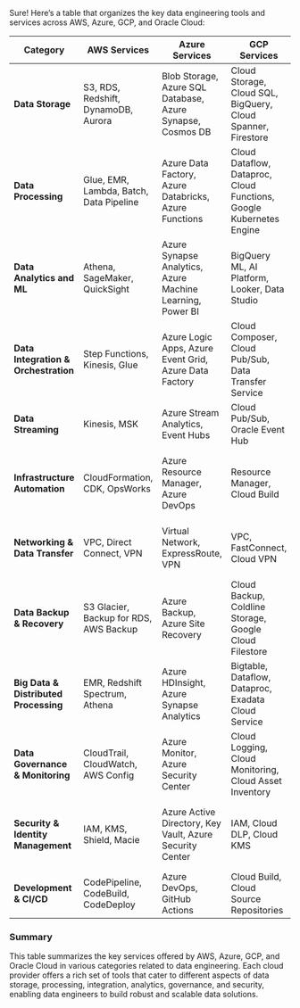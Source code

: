 Sure! Here’s a table that organizes the key data engineering tools and services across AWS, Azure, GCP, and Oracle Cloud:

| **Category**                    | **AWS Services**                                     | **Azure Services**                                   | **GCP Services**                                      | **Oracle Cloud Services**                             |
|----------------------------------|-----------------------------------------------------|-----------------------------------------------------|-------------------------------------------------------|------------------------------------------------------|
| **Data Storage**                | S3, RDS, Redshift, DynamoDB, Aurora                  | Blob Storage, Azure SQL Database, Azure Synapse, Cosmos DB | Cloud Storage, Cloud SQL, BigQuery, Cloud Spanner, Firestore | Oracle Cloud Infrastructure Object Storage, Cloud SQL, Exadata, Bigtable |
| **Data Processing**             | Glue, EMR, Lambda, Batch, Data Pipeline              | Azure Data Factory, Azure Databricks, Azure Functions | Cloud Dataflow, Dataproc, Cloud Functions, Google Kubernetes Engine | Oracle Big Data Service, Oracle Data Flow, Oracle Functions |
| **Data Analytics and ML**       | Athena, SageMaker, QuickSight                         | Azure Synapse Analytics, Azure Machine Learning, Power BI | BigQuery ML, AI Platform, Looker, Data Studio          | Oracle Analytics Cloud, Oracle Machine Learning      |
| **Data Integration & Orchestration** | Step Functions, Kinesis, Glue                       | Azure Logic Apps, Azure Event Grid, Azure Data Factory | Cloud Composer, Cloud Pub/Sub, Data Transfer Service    | Oracle Integration Cloud, Oracle Data Integration Platform Cloud |
| **Data Streaming**              | Kinesis, MSK                                         | Azure Stream Analytics, Event Hubs                  | Cloud Pub/Sub, Oracle Event Hub                         | Oracle Cloud Infrastructure Streaming Service          |
| **Infrastructure Automation**    | CloudFormation, CDK, OpsWorks                        | Azure Resource Manager, Azure DevOps                 | Resource Manager, Cloud Build                           | OCI Resource Manager, Oracle Cloud Infrastructure DevOps |
| **Networking & Data Transfer**  | VPC, Direct Connect, VPN                             | Virtual Network, ExpressRoute, VPN                   | VPC, FastConnect, Cloud VPN                             | Virtual Cloud Network, FastConnect, Oracle Cloud VPN  |
| **Data Backup & Recovery**      | S3 Glacier, Backup for RDS, AWS Backup              | Azure Backup, Azure Site Recovery                    | Cloud Backup, Coldline Storage, Google Cloud Filestore | Oracle Cloud Infrastructure Backup, Archive Storage   |
| **Big Data & Distributed Processing** | EMR, Redshift Spectrum, Athena                       | Azure HDInsight, Azure Synapse Analytics             | Bigtable, Dataflow, Dataproc, Exadata Cloud Service    | Oracle Big Data Service, Oracle Exadata Cloud Service |
| **Data Governance & Monitoring** | CloudTrail, CloudWatch, AWS Config                   | Azure Monitor, Azure Security Center                  | Cloud Logging, Cloud Monitoring, Cloud Asset Inventory   | OCI Audit, Data Catalog, Oracle Management Cloud     |
| **Security & Identity Management** | IAM, KMS, Shield, Macie                            | Azure Active Directory, Key Vault, Azure Security Center | IAM, Cloud DLP, Cloud KMS                               | OCI Identity & Access Management, Data Safe, Key Management |
| **Development & CI/CD**         | CodePipeline, CodeBuild, CodeDeploy                  | Azure DevOps, GitHub Actions                          | Cloud Build, Cloud Source Repositories                  | OCI DevOps, Resource Manager                          |

### Summary
This table summarizes the key services offered by AWS, Azure, GCP, and Oracle Cloud in various categories related to data engineering. Each cloud provider offers a rich set of tools that cater to different aspects of data storage, processing, integration, analytics, governance, and security, enabling data engineers to build robust and scalable data solutions.